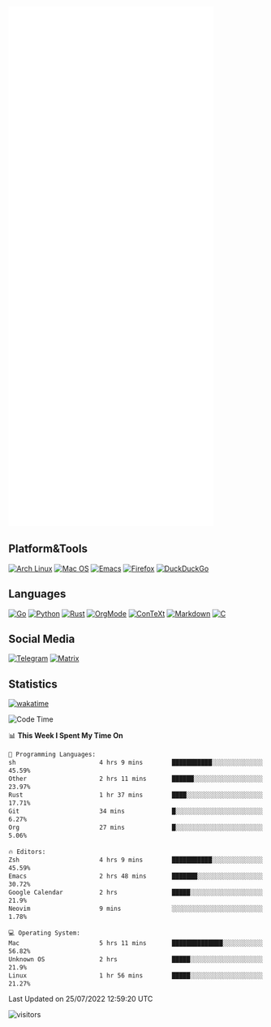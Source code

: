 ![Metrics](https://github.com/SteamedFish/SteamedFish/blob/master/github-metrics.svg)

## Platform&Tools

[![Arch Linux](https://img.shields.io/badge/ArchLinux-1793D1?logo=arch-linux&logoColor=fff&style=flat-square)](https://archlinux.org/)
[![Mac OS](https://img.shields.io/badge/MacOS-000000?style=flat-square&logo=macos&logoColor=F0F0F0)](https://www.apple.com/macos/)
[![Emacs](https://img.shields.io/badge/Emacs-%237F5AB6.svg?&style=flat-square&logo=gnu-emacs&logoColor=white)](https://www.gnu.org/software/emacs/)
[![Firefox](https://img.shields.io/badge/Firefox-FF7139?style=flat-square&logo=Firefox-Browser&logoColor=white)](https://firefox.com/)
[![DuckDuckGo](https://img.shields.io/badge/DuckDuckGo-DE5833?style=flat-square&logo=DuckDuckGo&logoColor=white)](https://duckduckgo.com/)

## Languages

[![Go](https://img.shields.io/badge/Golang-%2300ADD8.svg?style=flat-square&logo=go&logoColor=white)](https://golang.org/)
[![Python](https://img.shields.io/badge/Python-3670A0?style=flat-square&logo=python&logoColor=ffdd54)](https://www.python.org/)
[![Rust](https://img.shields.io/badge/Rust-%23000000.svg?style=flat-square&logo=rust&logoColor=white)](https://www.rust-lang.org/)
[![OrgMode](https://img.shields.io/badge/OrgMode-%23000000.svg?style=flat-square&logo=org&logoColor=white)](https://orgmode.org/)
[![ConTeXt](https://img.shields.io/badge/ConTeXt-%23008080.svg?style=flat-square&logo=latex&logoColor=white)](https://contextgarden.net/)
[![Markdown](https://img.shields.io/badge/MarkDown-%23000000.svg?style=flat-square&logo=markdown&logoColor=white)](https://daringfireball.net/projects/markdown/)
[![C](https://img.shields.io/badge/C-%2300599C.svg?style=flat-square&logo=c&logoColor=white)](https://www.iso.org/standard/74528.html)

## Social Media
[![Telegram](https://img.shields.io/badge/SteamedFish-2CA5E0?style=social&logo=telegram&logoColor=white)](https://t.me/SteamedFish)
[![Matrix](https://img.shields.io/badge/SteamedFish-2CA5E0?style=social&logo=matrix&logoColor=black)](https://matrix.to/#/@i:steamedfish.org)

## Statistics
[![wakatime](https://wakatime.com/badge/user/168280d6-fcf2-4b4f-ad3a-dc4612f35b38.svg)](https://wakatime.com/@168280d6-fcf2-4b4f-ad3a-dc4612f35b38)

<!--START_SECTION:waka-->
![Code Time](http://img.shields.io/badge/Code%20Time-1%2C933%20hrs%2019%20mins-blue)

📊 **This Week I Spent My Time On** 

```text
💬 Programming Languages: 
sh                       4 hrs 9 mins        ███████████░░░░░░░░░░░░░░   45.59% 
Other                    2 hrs 11 mins       ██████░░░░░░░░░░░░░░░░░░░   23.97% 
Rust                     1 hr 37 mins        ████░░░░░░░░░░░░░░░░░░░░░   17.71% 
Git                      34 mins             █░░░░░░░░░░░░░░░░░░░░░░░░   6.27% 
Org                      27 mins             █░░░░░░░░░░░░░░░░░░░░░░░░   5.06%

🔥 Editors: 
Zsh                      4 hrs 9 mins        ███████████░░░░░░░░░░░░░░   45.59% 
Emacs                    2 hrs 48 mins       ███████░░░░░░░░░░░░░░░░░░   30.72% 
Google Calendar          2 hrs               █████░░░░░░░░░░░░░░░░░░░░   21.9% 
Neovim                   9 mins              ░░░░░░░░░░░░░░░░░░░░░░░░░   1.78%

💻 Operating System: 
Mac                      5 hrs 11 mins       ██████████████░░░░░░░░░░░   56.82% 
Unknown OS               2 hrs               █████░░░░░░░░░░░░░░░░░░░░   21.9% 
Linux                    1 hr 56 mins        █████░░░░░░░░░░░░░░░░░░░░   21.27%

```


 Last Updated on 25/07/2022 12:59:20 UTC
<!--END_SECTION:waka-->

![visitors](https://visitor-badge.laobi.icu/badge?page_id=SteamedFish.SteamedFish)
